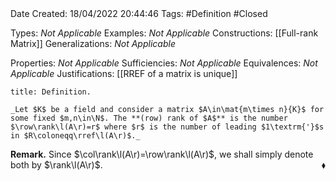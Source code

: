 <br />
<br />

Date Created: 18/04/2022 20:44:46
Tags: #Definition #Closed

Types: _Not Applicable_
Examples: _Not Applicable_
Constructions: [[Full-rank Matrix]]
Generalizations: _Not Applicable_

Properties: _Not Applicable_
Sufficiencies: _Not Applicable_
Equivalences: _Not Applicable_
Justifications: [[RREF of a matrix is unique]]

``` ad-Definition
title: Definition.

_Let $K$ be a field and consider a matrix $A\in\mat{m\times n}{K}$ for some fixed $m,n\in\N$. The **(row) rank of $A$** is the number $\row\rank\l(A\r)=r$ where $r$ is the number of leading $1\textrm{'}$s in $R\coloneqq\rref\l(A\r)$._

```

**Remark.** Since $\col\rank\l(A\r)=\row\rank\l(A\r)$, we shall simply denote both by $\rank\l(A\r)$.<span style="float:right;">$\blacklozenge$</span>
